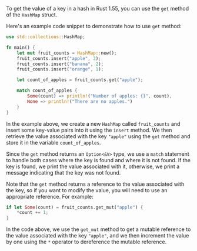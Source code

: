 To get the value of a key in a hash in Rust 1.55, you can use the `get` method of the `HashMap` struct.

Here's an example code snippet to demonstrate how to use `get` method:

```rust
use std::collections::HashMap;

fn main() {
    let mut fruit_counts = HashMap::new();
    fruit_counts.insert("apple", 3);
    fruit_counts.insert("banana", 2);
    fruit_counts.insert("orange", 1);

    let count_of_apples = fruit_counts.get("apple");

    match count_of_apples {
        Some(count) => println!("Number of apples: {}", count),
        None => println!("There are no apples.")
    }
}
```

In the example above, we create a new `HashMap` called `fruit_counts` and insert some key-value pairs into it using the `insert` method. We then retrieve the value associated with the key `"apple"` using the `get` method and store it in the variable `count_of_apples`.

Since the `get` method returns an `Option<&V>` type, we use a `match` statement to handle both cases where the key is found and where it is not found. If the key is found, we print the value associated with it, otherwise, we print a message indicating that the key was not found.

Note that the `get` method returns a reference to the value associated with the key, so if you want to modify the value, you will need to use an appropriate reference. For example:

```rust
if let Some(count) = fruit_counts.get_mut("apple") {
    *count += 1;
}
``` 

In the code above, we use the `get_mut` method to get a mutable reference to the value associated with the key `"apple"`, and we then increment the value by one using the `*` operator to dereference the mutable reference.